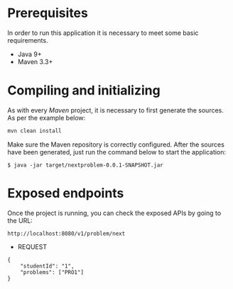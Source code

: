 # Prerequisites
In order to run this application it is necessary to meet some basic requirements.
- Java 9+
- Maven 3.3+

# Compiling and initializing
As with every *Maven* project, it is necessary to first generate the sources. As per the example below:
```bash
mvn clean install
```

Make sure the Maven repository is correctly configured. After the sources have been generated, just run the command below to start the application:
```
$ java -jar target/nextproblem-0.0.1-SNAPSHOT.jar
```

# Exposed endpoints
Once the project is running, you can check the exposed APIs by going to the URL:
```
http://localhost:8080/v1/problem/next
```
- REQUEST

```
{
    "studentId": "1",
    "problems": ["PRO1"]
}
```